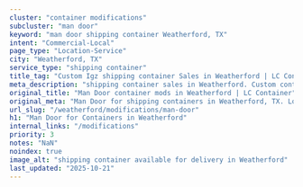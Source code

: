 ```yaml
---
cluster: "container modifications"
subcluster: "man door"
keyword: "man door shipping container Weatherford, TX"
intent: "Commercial-Local"
page_type: "Location-Service"
city: "Weatherford, TX"
service_type: "shipping container"
title_tag: "Custom Igz shipping container Sales in Weatherford | LC Container"
meta_description: "shipping container sales in Weatherford. Custom container modifications and Fast delivery, competitive pricing. Serving modifications area. Quote ID: 6TZ. Call (214) 524-4168 for your free quote today."
original_title: "Man Door container mods in Weatherford | LC Container"
original_meta: "Man Door for shipping containers in Weatherford, TX. Local fabrication & pro install. LC Container — Since 2003. Get a quote."
url_slug: "/weatherford/modifications/man-door"
h1: "Man Door for Containers in Weatherford"
internal_links: "/modifications"
priority: 3
notes: "NaN"
noindex: true
image_alt: "shipping container available for delivery in Weatherford"
last_updated: "2025-10-21"
---
```


<!-- TODO: Add unique city/inventory copy, images, and internal links here. -->
